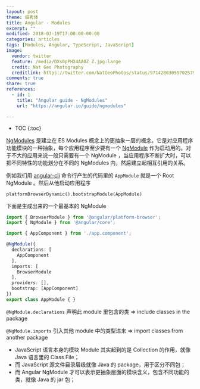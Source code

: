 ```yaml
---
layout: post
theme: 细秀体
title: Angular - Modules
excerpt: ""
modified: 2018-03-19T17:00:00-00:00
categories: articles
tags: [Modules, Angular, TypeScript, JavaScript]
image:
  vendor: twitter
  feature: /media/DXs0pPHX4AA0Z_Z.jpg:large
  credit: Nat Geo Photography‏
  creditlink: https://twitter.com/NatGeoPhotos/status/971428030597025793
comments: true
share: true
references:
  - id: 1
    title: "Angular guide - NgModules"
    url: "https://angular.io/guide/ngmodules"

---
```


* TOC
{:toc}

[NgModules][NgModule] 是建立在 ES Modules 概念上的更抽象一层的概念。它是对应用程序功能模块的一种抽象，每个应用程序至少要有一个 [NgModule][NgModule] 作为启动用的。对于不大的应用来说一般只需要有一个 NgModule ，当应用程序不断扩大时，可以把不同特性的功能划分在不同的 NgModules 内，然后建立起相互引用的关系。

例如我们用 [angular-cli][angular-cli] 命令行产生的代码里的 `AppModule` 就是一个 Root NgModule 。然后从他启动应用程序

`platformBrowserDynamic().bootstrapModule(AppModule)`


下面是生成出来的一个最基本的 NgModule
```typescript
import { BrowserModule } from '@angular/platform-browser';
import { NgModule } from '@angular/core';

import { AppComponent } from './app.component';

@NgModule({
  declarations: [
    AppComponent
  ],
  imports: [
    BrowserModule
  ],
  providers: [],
  bootstrap: [AppComponent]
})
export class AppModule { }
```

`@NgModule.declarations` 声明此 module 里包含的类 => include classes in the package

`@NgModule.imports` 引入其他 module 中的类型进来 => import classes from another package


* JavaScript 语言本身的模块 Module 其实起到的是 Collection 的作用，就像 Java 语言里的 Class File；
* 而 JavaScript 源文件目录层级就像 Java 的 package，用于区分不同包；
* 而 Angular NgModule 才可以表示更抽象层面的模块含义，包含不同功能的类，就像 Java 的 jar 包；


[NgModule]:https://angular.io/api/core/NgModule
[angular-cli]:https://github.com/angular/angular-cli
